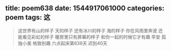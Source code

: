 title: poem638
date: 1544917061000
categories: poem
tags: 这
---
> 这世界有山的样子
天的样子
还有冰川的样子
海的样子
你在风雨里奔波
还能看见彩虹的样子
暖房里只有屏幕的样子
和你一起的时候它才有趣
早安
孤独小美
格致别趣
六点起床第638天 迟到40天